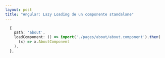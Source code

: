 ```yaml
---
layout: post
title: "Angular: Lazy Loading de un componente standalone"
---
```


<!--more-->

```typescript
  {
    path: 'about',
    loadComponent: () => import('./pages/about/about.component').then(
      (x) => x.AboutComponent
    ),
  },
```
